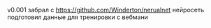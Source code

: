 v0.001 забрал с https://github.com/Winderton/nerualnet нейросеть
       подготовил данные для тренировки с вебмани
